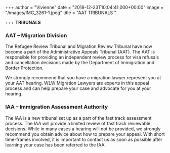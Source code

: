 +++
author = "Vivienne"
date = "2018-12-23T10:04:41.000+00:00"
image = "/images/IMG_3261-1.jpeg"
title = "AAT TRIBUNALS "

+++
**TRIBUNALS**

### AAT – Migration Division

The Refugee Review Tribunal and Migration Review Tribunal have now become a part of the Administrative Appeals Tribunal (AAT). The AAT is responsible for providing an independent review process for visa refusals and cancellation decisions made by the Department of Immigration and Border Protection.

We strongly recommend that you have a migration lawyer represent you at your AAT hearing. WLW Migration Lawyers are experts in this appeal process and can help prepare your case and advocate for you at your hearing.

### IAA – Immigration Assessment Authority

The IAA is a new tribunal set up as a part of the fast track assessment process. The IAA will provide a limited review of fast track reviewable decisions. While in many cases a hearing will not be provided, we strongly recommend you obtain advice about how to prepare your appeal. With short time-frames involved, it is important to contact us as soon as possible after learning your case has been referred to the IAA.
